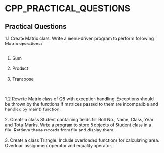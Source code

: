 # CPP_PRACTICAL_QUESTIONS
<h2>Practical Questions</h2>
<p>
1.1 Create Matrix class. Write a menu-driven program to perform following Matrix operations:<br><br>
  <ol>
<li> Sum</li><br>
<li> Product</li><br>
<li> Transpose</li><br><br>
  </li>
  </ol>
1.2 Rewrite Matrix class of Q8 with exception handling. Exceptions should be thrown by the functions if matrices passed to them are incompatible and handled by main() function.<br><br>
2. Create a class Student containing fields for Roll No., Name, Class, Year and Total Marks. Write a program to store 5 objects of Student class in a file. Retrieve these records from file and display them.<br><br>
3. Create a class Triangle. Include overloaded functions for calculating area. Overload assignment operator and equality operator.<br><br>
</p>
